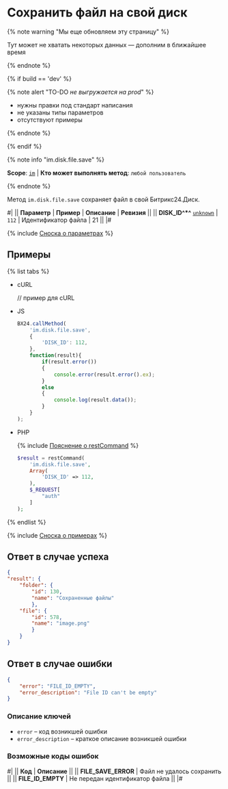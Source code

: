 # Сохранить файл на свой диск

{% note warning "Мы еще обновляем эту страницу" %}

Тут может не хватать некоторых данных — дополним в ближайшее время

{% endnote %}

{% if build == 'dev' %}

{% note alert "TO-DO _не выгружается на prod_" %}

- нужны правки под стандарт написания
- не указаны типы параметров
- отсутствуют примеры

{% endnote %}

{% endif %}

{% note info "im.disk.file.save" %}

**Scope**: [`im`](../../scopes/permissions.md) | **Кто может выполнять метод**: `любой пользователь`

{% endnote %}

Метод `im.disk.file.save` сохраняет файл в свой Битрикс24.Диск.

#|
|| **Параметр** | **Пример** | **Описание** | **Ревизия** ||
|| **DISK_ID^*^**
[`unknown`](../../data-types.md) | `112` | Идентификатор файла | 21 ||
|#

{% include [Сноска о параметрах](../../../_includes/required.md) %}

## Примеры

{% list tabs %}

- cURL

    // пример для cURL

- JS

    ```javascript
    BX24.callMethod(
        'im.disk.file.save',
        {
            'DISK_ID': 112,
        },
        function(result){
            if(result.error())
            {
                console.error(result.error().ex);
            }
            else
            {
                console.log(result.data());
            }
        }
    );
    ```

- PHP

    {% include [Пояснение о restCommand](../_includes/rest-command.md) %}

    ```php
    $result = restCommand(
        'im.disk.file.save',
        Array(
            'DISK_ID' => 112,
        ),
        $_REQUEST[
            "auth"
        ]
    );
    ```

{% endlist %}

{% include [Сноска о примерах](../../../_includes/examples.md) %}

## Ответ в случае успеха

```json
{
"result": {
    "folder": {
        "id": 130,
        "name": "Сохраненные файлы"
        },
    "file": {
        "id": 578,
        "name": "image.png"
        }
    }
}
```

## Ответ в случае ошибки

```json
{
    "error": "FILE_ID_EMPTY",
    "error_description": "File ID can't be empty"
}
```

### Описание ключей

- `error` – код возникшей ошибки
- `error_description` – краткое описание возникшей ошибки

### Возможные коды ошибок

#|
|| **Код** | **Описание** ||
|| **FILE_SAVE_ERROR** | Файл не удалось сохранить ||
|| **FILE_ID_EMPTY** | Не передан идентификатор файла ||
|#

